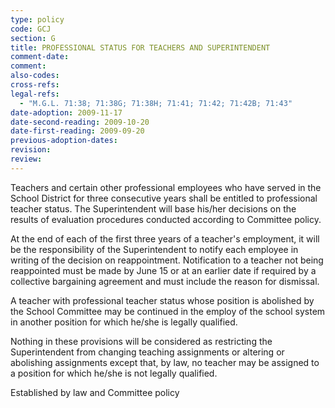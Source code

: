 ```yaml
---
type: policy
code: GCJ
section: G
title: PROFESSIONAL STATUS FOR TEACHERS AND SUPERINTENDENT
comment-date:
comment:
also-codes:
cross-refs:
legal-refs:
  - "M.G.L. 71:38; 71:38G; 71:38H; 71:41; 71:42; 71:42B; 71:43"
date-adoption: 2009-11-17
date-second-reading: 2009-10-20
date-first-reading: 2009-09-20
previous-adoption-dates: 
revision: 
review: 
---
```


Teachers and certain other professional employees who have served in the School District for three consecutive years shall be entitled to professional teacher status. The Superintendent will base his/her decisions on the results of evaluation procedures conducted according to Committee policy.

At the end of each of the first three years of a teacher's employment, it will be the responsibility of the Superintendent to notify each employee in writing of the decision on reappointment.  Notification to a teacher not being reappointed must be made by June 15 or at an earlier date if required by a collective bargaining agreement and must include the reason for dismissal.	
	
A teacher with professional teacher status whose position is abolished by the School Committee may be continued in the employ of the school system in another position for which he/she is legally qualified.	
	
Nothing in these provisions will be considered as restricting the Superintendent from changing teaching assignments or altering or abolishing assignments except that, by law, no teacher may be assigned to a position for which he/she is not legally qualified.	

Established by law and Committee policy
